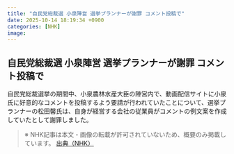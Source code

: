 ```yaml
---
title: "自民党総裁選 小泉陣営 選挙プランナーが謝罪 コメント投稿で"
date: 2025-10-14 18:19:34 +0900
categories: [NHK]
image: 
---
```

## 自民党総裁選 小泉陣営 選挙プランナーが謝罪 コメント投稿で

自民党総裁選挙の期間中、小泉農林水産大臣の陣営内で、動画配信サイトに小泉氏に好意的なコメントを投稿するよう要請が行われていたことについて、選挙プランナーの松田馨氏は、自身が経営する会社の従業員がコメントの例文案を作成していたとして謝罪しました。

> ※ NHK記事は本文・画像の転載が許可されていないため、概要のみ掲載しています。
[出典（NHK）](http://www3.nhk.or.jp/news/html/20251015/k10014949521000.html)
